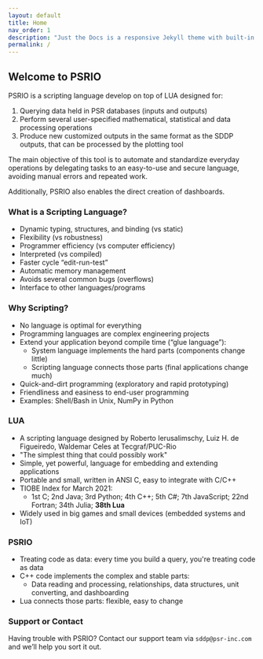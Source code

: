 ```yaml
---
layout: default
title: Home
nav_order: 1
description: "Just the Docs is a responsive Jekyll theme with built-in search that is easily customizable and hosted on GitHub Pages."
permalink: /
---
```


## Welcome to PSRIO

PSRIO is a scripting language develop on top of LUA designed for:
1. Querying data held in PSR databases (inputs and outputs)
2. Perform several user-specified mathematical, statistical and data processing operations
3. Produce new customized outputs in the same format as the SDDP outputs, that can be processed by the plotting tool

The main objective of this tool is to automate and standardize everyday operations by delegating tasks to an easy-to-use and secure language, avoiding manual errors and repeated work.

Additionally, PSRIO also enables the direct creation of dashboards.

### What is a Scripting Language?

- Dynamic typing, structures, and binding (vs static)
- Flexibility (vs robustness)
- Programmer efficiency (vs computer efficiency)
- Interpreted (vs compiled)
- Faster cycle “edit-run-test”
- Automatic memory management
- Avoids several common bugs (overflows)
- Interface to other languages/programs

### Why Scripting?

- No language is optimal for everything
- Programming languages are complex engineering projects
- Extend your application beyond compile time (“glue language”):
  - System language implements the hard parts (components change little)
  - Scripting language connects those parts (final applications change much)
- Quick-and-dirt programming (exploratory and rapid prototyping)
- Friendliness and easiness to end-user programming
- Examples: Shell/Bash in Unix, NumPy in Python

### LUA

- A scripting language designed by Roberto Ierusalimschy, Luiz H. de Figueiredo, Waldemar Celes at Tecgraf/PUC-Rio
- "The simplest thing that could possibly work"
- Simple, yet powerful, language for embedding and extending applications
- Portable and small, written in ANSI C, easy to integrate with C/C++
- TIOBE Index for March 2021:
  - 1st C; 2nd Java; 3rd Python; 4th C++; 5th C#; 7th JavaScript; 22nd Fortran; 34th Julia; **38th Lua**
- Widely used in big games and small devices (embedded systems and IoT)

### PSRIO

- Treating code as data: every time you build a query, you're treating code as data
- C++ code implements the complex and stable parts:
  - Data reading and processing, relationships, data structures, unit converting, and dashboarding
- Lua connects those parts: flexible, easy to change

### Support or Contact

Having trouble with PSRIO? Contact our support team via `sddp@psr-inc.com` and we’ll help you sort it out.


 <!-- O processamento de dados de entrada e saída é uma etapa fundamental para a compreensão dos resultados, elaboração de estudos e encadeamento com outros modelos. As ferramentas tradicionalmente utilizadas como o Excel ou rotinas feitas sob medida para o processamento de arquivos específicos, além de trabalhosas, repetitivas e sujeitas a erro, possuem limitações relacionadas a escalabilidade devido ao aumento no volume de resultados originado da maior complexidade e detalhamento na representação dos modelos.
Para complementar o conjunto de ferramentas da PSR, foi desenvolvido o PSRIO. Ele é um interpretador de scripts Lua que permite manipular bases de dados da PSR (entrada e resultados) e realizar todas as operações matemáticas e cálculos de estatísticas necessários de forma rápida, customizável e extremamente amigável. Operações como a soma de agentes, média dos cenários, cálculo de percentis, conversão de unidades e diversas outras podem ser realizadas em menos poucas linhas de script, sem a preocupação com fórmulas ou programação de loops para leitura, processamento e escrita de arquivos. Os resultados são salvos no formato padrão e podem ser utilizados pelo graficador, para criação de dashboards, no Excel, diretamente em relatórios ou até mesmo como dado de entrada para outro modelo.
O PSRIO já está integrado aos principais modelos e interfaces da PSR, o que permite gerar resultados customizados automaticamente após a execução dos modelos no computador local ou no PSRCloud.
A apresentação será na tarde desta terça feira com discussão de exemplos e aplicações. Contamos com a sua presença! -->